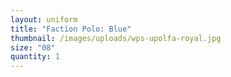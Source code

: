 ```yaml
---
layout: uniform
title: "Faction Polo: Blue"
thumbnail: /images/uploads/wps-upolfa-royal.jpg
size: "08"
quantity: 1
---
```

